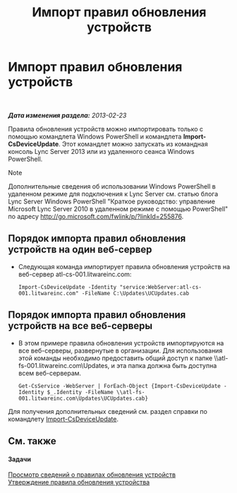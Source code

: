 ﻿---
title: Импорт правил обновления устройств
TOCTitle: Импорт правил обновления устройств
ms:assetid: 919e9c87-912b-4bc9-92e7-5998fc2e0bf0
ms:mtpsurl: https://technet.microsoft.com/ru-ru/library/JJ994056(v=OCS.15)
ms:contentKeyID: 52058274
ms.date: 05/19/2016
mtps_version: v=OCS.15
ms.translationtype: HT
---

# Импорт правил обновления устройств

 

_**Дата изменения раздела:** 2013-02-23_

Правила обновления устройств можно импортировать только с помощью командлета Windows PowerShell и командлета **Import-CsDeviceUpdate**. Этот командлет можно запускать из командная консоль Lync Server 2013 или из удаленного сеанса Windows PowerShell.

> [!note]  
> Дополнительные сведения об использовании Windows PowerShell в удаленном режиме для подключения к Lync Server см. статью блога Lync Server Windows PowerShell &quot;Краткое руководство: управление Microsoft Lync Server 2010 в удаленном режиме с помощью PowerShell&quot; по адресу <a href="http://go.microsoft.com/fwlink/p/?linkid=255876">http://go.microsoft.com/fwlink/p/?linkId=255876</a>.


## Порядок импорта правил обновления устройств на один веб-сервер

  - Следующая команда импортирует правила обновления устройств на веб-сервер atl-cs-001.litwareinc.com:
    
        Import-CsDeviceUpdate -Identity "service:WebServer:atl-cs-001.litwareinc.com" -FileName C:\Updates\UCUpdates.cab

## Порядок импорта правил обновления устройств на все веб-серверы

  - В этом примере правила обновления устройств импортируются на все веб-серверы, развернутые в организации. Для использования этой команды необходимо предоставить общий доступ к папке \\\\atl-fs-001.litwareinc.com\\Updates, и эта папка должна быть доступна всем веб-серверам.
    
        Get-CsService -WebServer | ForEach-Object {Import-CsDeviceUpdate -Identity $_.Identity -FileName \\atl-fs-001.litwareinc.com\Updates\UCUpdates.cab}

Для получения дополнительных сведений см. раздел справки по командлету [Import-CsDeviceUpdate](https://docs.microsoft.com/en-us/powershell/module/skype/Import-CsDeviceUpdate).

## См. также

#### Задачи

[Просмотр сведений о правилах обновления устройств](lync-server-2013-view-information-about-device-update-rules.md)  
[Утверждение правила обновления устройства](lync-server-2013-approve-a-device-update-rule.md)

